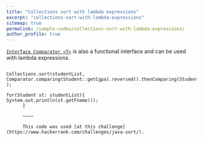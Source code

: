```yaml
---
title: "Collections sort with lambda expressions"
excerpt: "collections-sort-with-lambda-expressions"
sitemap: true
permalink: /sample-codes/collections-sort-with-lambda-expressions/
author_profile: true
---
```

[`Interface Comparator <T>`](https://docs.oracle.com/javase/8/docs/api/java/util/Comparator.html) is also a functional interface and can be used with lambda expressions.
<br>
~~~~

Collections.sort(studentList, Comparator.comparing(Student::getCgpa).reversed().thenComparing(Student::getFname).thenComparing(Student::getId) );

for(Student st: studentList){
System.out.println(st.getFname());
      }

      ~~~~
      
      This code was used [at this challenge](https://www.hackerrank.com/challenges/java-sort/).
